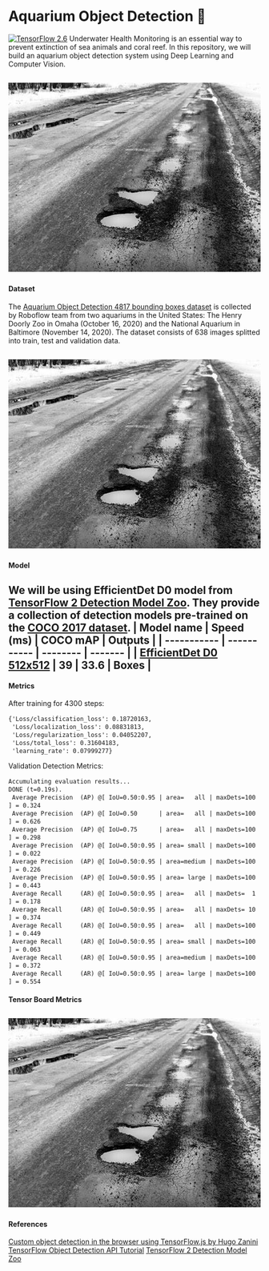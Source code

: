 # Aquarium Object Detection :tropical_fish:
[![TensorFlow 2.6](https://img.shields.io/badge/TensorFlow-2.6-FF6F00?logo=tensorflow)](https://github.com/tensorflow/tensorflow/releases/tag/v2.6.0)
Underwater Health Monitoring is an essential way to prevent extinction of sea animals and coral reef. In this repository, we will build an aquarium object detection system using Deep Learning and Computer Vision. 

![Sample2.jpg](https://raw.githubusercontent.com/NyanSwanAung/Pothole-Detection-using-MaskRCNN/main/assets/sample2.jpg)
------
#### Dataset
The [Aquarium Object Detection 4817 bounding boxes dataset](https://www.kaggle.com/paulrohan2020/aquarium-object-detection-4817-bounding-boxes) is collected by Roboflow team from two aquariums in the United States: The Henry Doorly Zoo in Omaha (October 16, 2020) and the National Aquarium in Baltimore (November 14, 2020). The dataset consists of 638 images splitted into train, test and validation data.

![Sample2.jpg](https://raw.githubusercontent.com/NyanSwanAung/Pothole-Detection-using-MaskRCNN/main/assets/sample2.jpg)
------
#### Model 
We will be using EfficientDet D0 model from [TensorFlow 2 Detection Model Zoo](https://github.com/tensorflow/models/blob/master/research/object_detection/g3doc/tf2_detection_zoo.md). They provide a collection of detection models pre-trained on the [COCO 2017 dataset](https://cocodataset.org/).
| Model name  | Speed (ms)  | COCO mAP | Outputs |
| ----------- | ----------- | -------- | ------- |
| [EfficientDet D0 512x512](http://download.tensorflow.org/models/object_detection/tf2/20200711/efficientdet_d0_coco17_tpu-32.tar.gz)      | 39       | 33.6 | Boxes |
------
#### Metrics
After training for 4300 steps:
```
{'Loss/classification_loss': 0.18720163,
 'Loss/localization_loss': 0.08831813,
 'Loss/regularization_loss': 0.04052207,
 'Loss/total_loss': 0.31604183,
 'learning_rate': 0.07999277}
```
Validation Detection Metrics:

```
Accumulating evaluation results...
DONE (t=0.19s).
 Average Precision  (AP) @[ IoU=0.50:0.95 | area=   all | maxDets=100 ] = 0.324
 Average Precision  (AP) @[ IoU=0.50      | area=   all | maxDets=100 ] = 0.626
 Average Precision  (AP) @[ IoU=0.75      | area=   all | maxDets=100 ] = 0.298
 Average Precision  (AP) @[ IoU=0.50:0.95 | area= small | maxDets=100 ] = 0.022
 Average Precision  (AP) @[ IoU=0.50:0.95 | area=medium | maxDets=100 ] = 0.226
 Average Precision  (AP) @[ IoU=0.50:0.95 | area= large | maxDets=100 ] = 0.443
 Average Recall     (AR) @[ IoU=0.50:0.95 | area=   all | maxDets=  1 ] = 0.178
 Average Recall     (AR) @[ IoU=0.50:0.95 | area=   all | maxDets= 10 ] = 0.374
 Average Recall     (AR) @[ IoU=0.50:0.95 | area=   all | maxDets=100 ] = 0.449
 Average Recall     (AR) @[ IoU=0.50:0.95 | area= small | maxDets=100 ] = 0.063
 Average Recall     (AR) @[ IoU=0.50:0.95 | area=medium | maxDets=100 ] = 0.372
 Average Recall     (AR) @[ IoU=0.50:0.95 | area= large | maxDets=100 ] = 0.554
```
#### Tensor Board Metrics
![Sample2.jpg](https://raw.githubusercontent.com/NyanSwanAung/Pothole-Detection-using-MaskRCNN/main/assets/sample2.jpg)
------
#### References
[Custom object detection in the browser using TensorFlow.js by Hugo Zanini](https://blog.tensorflow.org/2021/01/custom-object-detection-in-browser.html)
[TensorFlow Object Detection API Tutorial](https://readthedocs.org/projects/tensorflow-object-detection-api-tutorial/)
[TensorFlow 2 Detection Model Zoo](https://github.com/tensorflow/models/blob/master/research/object_detection/g3doc/tf2_detection_zoo.md)

 





